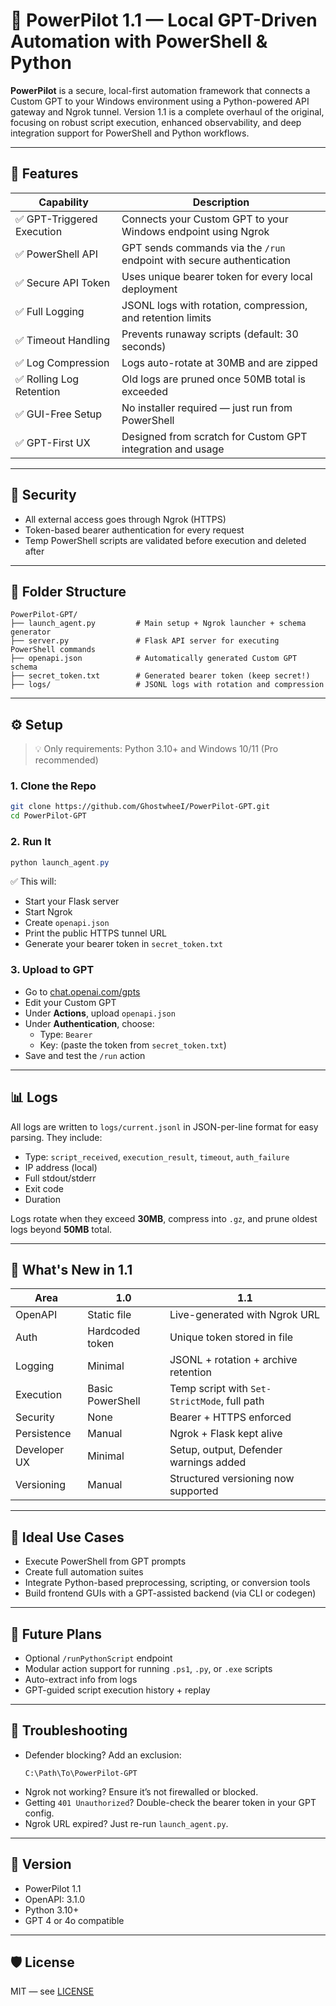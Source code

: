 # 🚀 PowerPilot 1.1 — Local GPT-Driven Automation with PowerShell & Python

**PowerPilot** is a secure, local-first automation framework that connects a Custom GPT to your Windows environment using a Python-powered API gateway and Ngrok tunnel. Version 1.1 is a complete overhaul of the original, focusing on robust script execution, enhanced observability, and deep integration support for PowerShell and Python workflows.

---

## 🔧 Features

| Capability | Description |
|------------|-------------|
| ✅ GPT-Triggered Execution | Connects your Custom GPT to your Windows endpoint using Ngrok |
| ✅ PowerShell API | GPT sends commands via the `/run` endpoint with secure authentication |
| ✅ Secure API Token | Uses unique bearer token for every local deployment |
| ✅ Full Logging | JSONL logs with rotation, compression, and retention limits |
| ✅ Timeout Handling | Prevents runaway scripts (default: 30 seconds) |
| ✅ Log Compression | Logs auto-rotate at 30MB and are zipped |
| ✅ Rolling Log Retention | Old logs are pruned once 50MB total is exceeded |
| ✅ GUI-Free Setup | No installer required — just run from PowerShell |
| ✅ GPT-First UX | Designed from scratch for Custom GPT integration and usage

---

## 🔐 Security

- All external access goes through Ngrok (HTTPS)
- Token-based bearer authentication for every request
- Temp PowerShell scripts are validated before execution and deleted after

---

## 📁 Folder Structure

```
PowerPilot-GPT/
├── launch_agent.py         # Main setup + Ngrok launcher + schema generator
├── server.py               # Flask API server for executing PowerShell commands
├── openapi.json            # Automatically generated Custom GPT schema
├── secret_token.txt        # Generated bearer token (keep secret!)
├── logs/                   # JSONL logs with rotation and compression
```

---

## ⚙️ Setup

> 💡 Only requirements: Python 3.10+ and Windows 10/11 (Pro recommended)

### 1. Clone the Repo

```bash
git clone https://github.com/GhostwheeI/PowerPilot-GPT.git
cd PowerPilot-GPT
```

### 2. Run It

```powershell
python launch_agent.py
```

✅ This will:
- Start your Flask server
- Start Ngrok
- Create `openapi.json`
- Print the public HTTPS tunnel URL
- Generate your bearer token in `secret_token.txt`

### 3. Upload to GPT

- Go to [chat.openai.com/gpts](https://chat.openai.com/gpts)
- Edit your Custom GPT
- Under **Actions**, upload `openapi.json`
- Under **Authentication**, choose:
  - Type: `Bearer`
  - Key: (paste the token from `secret_token.txt`)
- Save and test the `/run` action

---

## 📊 Logs

All logs are written to `logs/current.jsonl` in JSON-per-line format for easy parsing. They include:
- Type: `script_received`, `execution_result`, `timeout`, `auth_failure`
- IP address (local)
- Full stdout/stderr
- Exit code
- Duration

Logs rotate when they exceed **30MB**, compress into `.gz`, and prune oldest logs beyond **50MB** total.

---

## 📘 What's New in 1.1

| Area | 1.0 | 1.1 |
|------|-----|-----|
| OpenAPI | Static file | Live-generated with Ngrok URL |
| Auth | Hardcoded token | Unique token stored in file |
| Logging | Minimal | JSONL + rotation + archive retention |
| Execution | Basic PowerShell | Temp script with `Set-StrictMode`, full path |
| Security | None | Bearer + HTTPS enforced |
| Persistence | Manual | Ngrok + Flask kept alive |
| Developer UX | Minimal | Setup, output, Defender warnings added |
| Versioning | Manual | Structured versioning now supported |

---

## 🧠 Ideal Use Cases

- Execute PowerShell from GPT prompts
- Create full automation suites
- Integrate Python-based preprocessing, scripting, or conversion tools
- Build frontend GUIs with a GPT-assisted backend (via CLI or codegen)

---

## 🔮 Future Plans

- Optional `/runPythonScript` endpoint
- Modular action support for running `.ps1`, `.py`, or `.exe` scripts
- Auto-extract info from logs
- GPT-guided script execution history + replay

---

## 🧼 Troubleshooting

- Defender blocking? Add an exclusion:
  ```
  C:\Path\To\PowerPilot-GPT
  ```
- Ngrok not working? Ensure it’s not firewalled or blocked.
- Getting `401 Unauthorized`? Double-check the bearer token in your GPT config.
- Ngrok URL expired? Just re-run `launch_agent.py`.

---

## 🧪 Version

- PowerPilot 1.1
- OpenAPI: 3.1.0
- Python 3.10+
- GPT 4 or 4o compatible

---

## 🛡️ License

MIT — see [LICENSE](LICENSE)